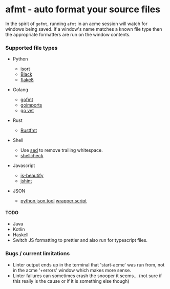 afmt - auto format your source files
====================================

In the spirit of `gofmt`, running `afmt` in an acme session will watch for
windows being saved. If a window's name matches a known file type then the
appropriate formatters are run on the window contents.


### Supported file types
- Python
  - [isort](https://github.com/timothycrosley/isort)
  - [Black](https://github.com/ambv/black)
  - [flake8](https://gitlab.com/pycqa/flake8)

- Golang
  - [gofmt](https://golang.org/cmd/gofmt/)
  - [goimports](https://godoc.org/golang.org/x/tools/cmd/goimports)
  - [go vet](https://godoc.org/golang.org/x/tools/cmd/govet)

- Rust
  - [Rustfmt](https://github.com/rust-lang-nursery/rustfmt)

- Shell
  - Use [sed](https://en.wikipedia.org/wiki/Sed) to remove trailing whitespace.
  - [shellcheck](https://github.com/koalaman/shellcheck)

- Javascript
  - [js-beautify](https://github.com/beautify-web/js-beautify)
  - [jshint](https://github.com/jshint/jshint/)

- JSON
  - [python json.tool](https://docs.python.org/3.7/library/json.html#module-json.tool) [wrapper script](https://github.com/sminez/acme-corp/tree/master/scripts/json-format)

#### TODO
- Java
- Kotlin
- Haskell
- Switch JS formatting to prettier and also run for typescript files.

### Bugs / current limitations
- Linter output ends up in the terminal that 'start-acme' was run from,
  not in the acme '+errors' window which makes more sense.
- Linter failures can sometimes crash the snooper it seems... (not sure
  if this really is the cause or if it is something else though)